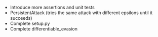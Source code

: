 * Introduce more assertions and unit tests
* PersistentAttack (tries the same attack with different epsilons until it succeeds)
* Complete setup.py
* Complete differentiable_evasion